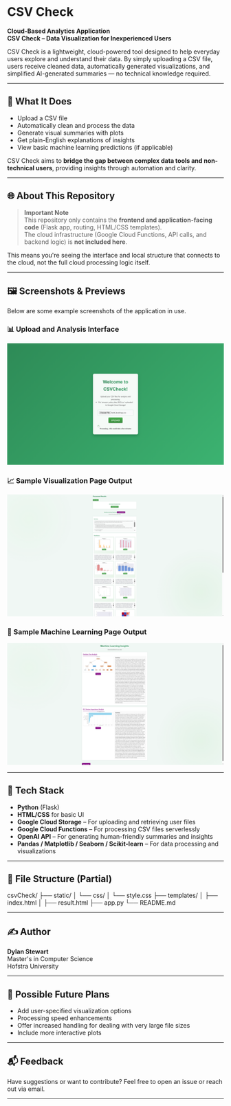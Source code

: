 # CSV Check

**Cloud-Based Analytics Application**  
**CSV Check – Data Visualization for Inexperienced Users**

CSV Check is a lightweight, cloud-powered tool designed to help everyday users explore and understand their data. By simply uploading a CSV file, users receive cleaned data, automatically generated visualizations, and simplified AI-generated summaries — no technical knowledge required.

---

## 🚀 What It Does

- Upload a CSV file
- Automatically clean and process the data
- Generate visual summaries with plots
- Get plain-English explanations of insights
- View basic machine learning predictions (if applicable)

CSV Check aims to **bridge the gap between complex data tools and non-technical users**, providing insights through automation and clarity.

---

## 🌐 About This Repository

> **Important Note**  
> This repository only contains the **frontend and application-facing code** (Flask app, routing, HTML/CSS templates).  
> The cloud infrastructure (Google Cloud Functions, API calls, and backend logic) is **not included here**.

This means you're seeing the interface and local structure that connects to the cloud, not the full cloud processing logic itself.

---

## 🖼️ Screenshots & Previews

Below are some example screenshots of the application in use.

### 📊 Upload and Analysis Interface
![Upload Screenshot](images/upload_interface.png)

### 📈 Sample Visualization Page Output
![Visualization Page Screenshot](images/visualization_output.png)

### 🤖 Sample Machine Learning Page Output
![Machine Learning Page Screenshot](images/machine_learning_output.png)

---

## 🧠 Tech Stack

- **Python** (Flask)
- **HTML/CSS** for basic UI
- **Google Cloud Storage** – For uploading and retrieving user files
- **Google Cloud Functions** – For processing CSV files serverlessly
- **OpenAI API** – For generating human-friendly summaries and insights
- **Pandas / Matplotlib / Seaborn / Scikit-learn** – For data processing and visualizations

---

## 📁 File Structure (Partial)

csvCheck/
├── static/
│ └── css/
│ └── style.css
├── templates/
│ ├── index.html
│ ├── result.html
├── app.py
└── README.md

---

## ✍️ Author

**Dylan Stewart**  
Master's in Computer Science  
Hofstra University

---

## 📌 Possible Future Plans

- Add user-specified visualization options
- Processing speed enhancements
- Offer increased handling for dealing with very large file sizes
- Include more interactive plots

---

## 📬 Feedback

Have suggestions or want to contribute? Feel free to open an issue or reach out via email.

---
